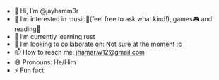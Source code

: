 - 👋 Hi, I’m @jayhamm3r
- 👀 I’m interested in music🎵(feel free to ask what kind!), games🎮 and reading📘
- 🌱 I’m currently learning rust
- 💞️ I’m looking to collaborate on: Not sure at the moment :c
- 📫 How to reach me: jhamar.w12@gmail.com
- 😄 Pronouns: He/Him
- ⚡ Fun fact: 

<!---
jayhamm3r/jayhamm3r is a ✨ special ✨ repository because its `README.md` (this file) appears on your GitHub profile.
You can click the Preview link to take a look at your changes.
--->
